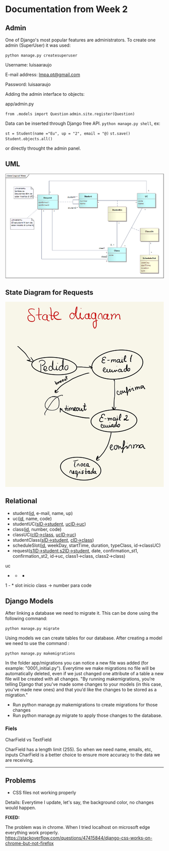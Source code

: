 # Documentation from Week 2

## Admin

One of Django's most popular features are administrators.
To create one admin (SuperUser) it was used:

`python manage.py createsuperuser`

Username: luisaaraujo

E-mail address: lmpa.pt@gmail.com

Password: luisaaraujo

Adding the admin interface to objects:

app/admin.py

`from .models import Question`
`admin.site.register(Question)`

Data can be inserted through Django free API.
`python manage.py shell`, ex:

`st = Student(name ="Eu", up = "2", email = "@)` 
`st.save()`
`Student.objects.all()`

or directly throught the admin panel.

## UML

![uml](LogicalView.png)

## State Diagram for Requests

![Request State Diagram](statediagram.jpg)

## Relational

- student(<u>id</u>, e-mail, name, up)
- uc(<u>id</u>, name, code)
- studentUC(<u>sID->student</u>, <u>ucID->uc</u>)
- class(<u>id</u>, number, code)
- classUC(<u>cID->class</u>, <u>ucID->uc</u>)
- studentClass(<u>sID->student</u>, <u>cID->class</u>)
- scheduleSlot(<u>id</u>, weekDay, startTime, duration, typeClass, id->classUC)
- request(<u>s1ID->student</u>,<u>s2ID->student</u>, date, confirmation_st1, confirmation_st2, id->uc, class1->class, class2->class)


uc
* - *
1 - *
slot
inicio
class -> number para code

## Django Models

After linking a database we need to migrate it.
This can be done using the following command:

`python manage.py migrate`

Using models we can create tables for our database.
After creating a model we need to use the command :

`python manage.py makemigrations`

In the folder app/migrations you can notice a new file was added (for example: "0001_initial.py").
Everytime we make migrations no file will be automatically deleted, even if we just changed one attribute of a table a new file will be created with all changes.
"By running makemigrations, you’re telling Django that you’ve made some changes to your models (in this case, you’ve made new ones) and that you’d like the changes to be stored as a migration."

- Run python manage.py makemigrations to create migrations for those changes
- Run python manage.py migrate to apply those changes to the database.

### Fiels

CharField vs TextField

CharField has a length limit (255). So when we need name, emails, etc, inputs CharField is a better choice to ensure more accuracy to the data we are receiving.

<hr>

## Problems

- CSS files not working properly

Details:
Everytime I update, let's say, the background color, no changes would happen.

<b> FIXED: </b>

The problem was in chrome. When I tried localhost on microsoft edge everything work properly.
https://stackoverflow.com/questions/47415844/django-css-works-on-chrome-but-not-firefox


